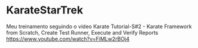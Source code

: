 # KarateStarTrek
Meu treinamento seguindo o vídeo Karate Tutorial-S#2 - Karate Framework from Scratch, Create Test Runner, Execute and Verify Reports https://www.youtube.com/watch?v=FiMLw2rBOj4
